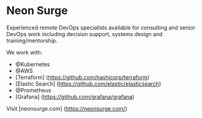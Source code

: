 # Neon Surge

Experienced remote DevOps specialists available for consulting and senior DevOps work including decision support, systems design and training/mentorship.

We work with:

- @Kubernetes
- @AWS
- [Terraform] (https://github.com/hashicorp/terraform)
- [Elastic Search] (https://github.com/elastic/elasticsearch)
- @Prometheus
- [Grafana] (https://github.com/grafana/grafana)

Visit [neonsurge.com] (https://neonsurge.com/)
